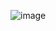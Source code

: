 ![image](https://github.com/CCotuna/TDW-II-III/assets/126149136/3af95e16-3838-4b42-8052-5dca98d8f19b)
